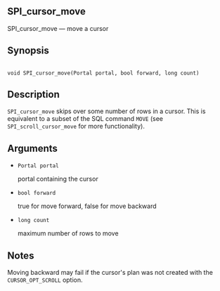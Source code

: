 ## SPI\_cursor\_move

SPI\_cursor\_move — move a cursor

## Synopsis

```

void SPI_cursor_move(Portal portal, bool forward, long count)
```

## Description

`SPI_cursor_move` skips over some number of rows in a cursor. This is equivalent to a subset of the SQL command `MOVE` (see `SPI_scroll_cursor_move` for more functionality).

## Arguments

* `Portal portal`

    portal containing the cursor

* `bool forward`

    true for move forward, false for move backward

* `long count`

    maximum number of rows to move

## Notes

Moving backward may fail if the cursor's plan was not created with the `CURSOR_OPT_SCROLL` option.